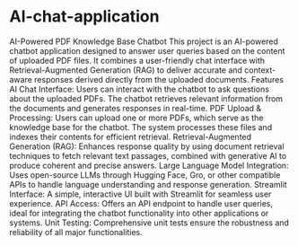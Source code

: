 # AI-chat-application
 AI-Powered PDF Knowledge Base Chatbot This project is an AI-powered chatbot application designed to answer user queries based on the content of uploaded PDF files. It combines a user-friendly chat interface with Retrieval-Augmented Generation (RAG) to deliver accurate and context-aware responses derived directly from the uploaded documents.  Features AI Chat Interface: Users can interact with the chatbot to ask questions about the uploaded PDFs. The chatbot retrieves relevant information from the documents and generates responses in real-time.  PDF Upload & Processing: Users can upload one or more PDFs, which serve as the knowledge base for the chatbot. The system processes these files and indexes their contents for efficient retrieval.  Retrieval-Augmented Generation (RAG): Enhances response quality by using document retrieval techniques to fetch relevant text passages, combined with generative AI to produce coherent and precise answers.  Large Language Model Integration: Uses open-source LLMs through Hugging Face, Gro, or other compatible APIs to handle language understanding and response generation.  Streamlit Interface: A simple, interactive UI built with Streamlit for seamless user experience.  API Access: Offers an API endpoint to handle user queries, ideal for integrating the chatbot functionality into other applications or systems.  Unit Testing: Comprehensive unit tests ensure the robustness and reliability of all major functionalities.
